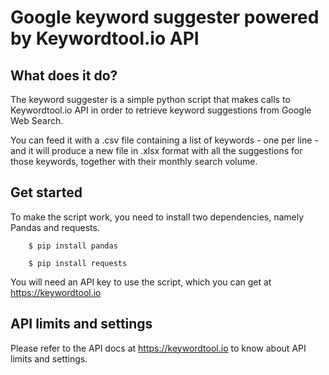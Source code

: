 # Google keyword suggester powered by Keywordtool.io API

## What does it do?

The keyword suggester is a simple python script that makes calls to Keywordtool.io API in order to retrieve keyword suggestions from Google Web Search.

You can feed it with a .csv file containing a list of keywords - one per line - and it will produce a new file in .xlsx format with all the suggestions for those keywords, together with their monthly search volume.



## Get started

To make the script work, you need to install two dependencies, namely Pandas and requests.


        $ pip install pandas
        
        $ pip install requests
        
You will need an API key to use the script, which you can get at https://keywordtool.io



## API limits and settings

Please refer to the API docs at https://keywordtool.io to know about API limits and settings.
